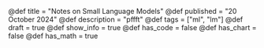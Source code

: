 @def title = "Notes on Small Language Models"
@def published = "20 October 2024"
@def description = "pffft"
@def tags = ["ml", "lm"]
@def draft = true
@def show_info = true
@def has_code = false
@def has_chart = false
@def has_math = true
